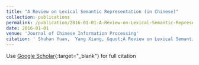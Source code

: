 ```yaml
---
title: "A Review on Lexical Semantic Representation (in Chinese)"
collection: publications
permalink: /publication/2016-01-01-A-Review-on-Lexical-Semantic-Representation-in-Chinese/
date: 2016-01-01
venue: 'Journal of Chinese Information Processing'
citation: ' Shuhan Yuan,  Yang Xiang, &quot;A Review on Lexical Semantic Representation (in Chinese).&quot; Journal of Chinese Information Processing, 2016.'
---
```

Use [Google Scholar](https://scholar.google.com/scholar?q=A+Review+on+Lexical+Semantic+Representation+(in+Chinese)){:target="_blank"} for full citation
